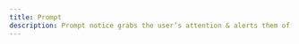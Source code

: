 ```yaml
---
title: Prompt
description: Prompt notice grabs the user’s attention & alerts them of system-related issues/updates.
---
```

